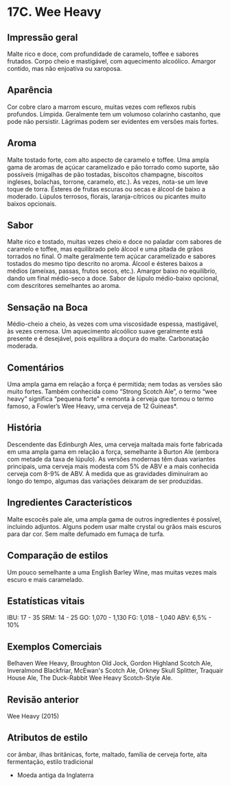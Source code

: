 # 17C. Wee Heavy

## Impressão geral

Malte rico e doce, com profundidade de caramelo, toffee e sabores frutados. Corpo cheio e mastigável, com aquecimento alcoólico. Amargor contido, mas não enjoativa ou xaroposa.

## Aparência

Cor cobre claro a marrom escuro, muitas vezes com reflexos rubis profundos. Límpida. Geralmente tem um volumoso colarinho castanho, que pode não persistir. Lágrimas podem ser evidentes em versões mais fortes.

## Aroma

Malte tostado forte, com alto aspecto de caramelo e toffee. Uma ampla gama de aromas de açúcar caramelizado e pão torrado como suporte, são possíveis (migalhas de pão tostadas, biscoitos champagne, biscoitos ingleses, bolachas, torrone, caramelo, etc.). Às vezes, nota-se um leve toque de torra. Ésteres de frutas escuras ou secas e álcool de baixo a moderado. Lúpulos terrosos, florais, laranja-cítricos ou picantes muito baixos opcionais.

## Sabor

Malte rico e tostado, muitas vezes cheio e doce no paladar com sabores de caramelo e toffee, mas equilibrado pelo álcool e uma pitada de grãos torrados no final. O malte geralmente tem açúcar caramelizado e sabores tostados do mesmo tipo descrito no aroma. Álcool e ésteres baixos a médios (ameixas, passas, frutos secos, etc.). Amargor baixo no equilíbrio, dando um final médio-seco a doce. Sabor de lúpulo médio-baixo opcional, com descritores semelhantes ao aroma.

## Sensação na Boca

Médio-cheio a cheio, às vezes com uma viscosidade espessa, mastigável, às vezes cremosa. Um aquecimento alcoólico suave geralmente está presente e é desejável, pois equilibra a doçura do malte. Carbonatação moderada.

## Comentários

Uma ampla gama em relação a força é permitida; nem todas as versões são muito fortes. Também conhecida como “Strong Scotch Ale”, o termo “wee heavy” significa “pequena forte” e remonta à cerveja que tornou o termo famoso, a Fowler’s Wee Heavy, uma cerveja de 12 Guineas*.

## História

Descendente das Edinburgh Ales, uma cerveja maltada mais forte fabricada em uma ampla gama em relação a força, semelhante à Burton Ale (embora com metade da taxa de lúpulo). As versões modernas têm duas variantes principais, uma cerveja mais modesta com 5% de ABV e a mais conhecida cerveja com 8-9% de ABV. À medida que as gravidades diminuíram ao longo do tempo, algumas das variações deixaram de ser produzidas.

## Ingredientes Característicos

Malte escocês pale ale, uma ampla gama de outros ingredientes é possível, incluindo adjuntos. Alguns podem usar malte crystal ou grãos mais escuros para dar cor. Sem malte defumado em fumaça de turfa.

## Comparação de estilos

Um pouco semelhante a uma English Barley Wine, mas muitas vezes mais escuro e mais caramelado.

## Estatísticas vitais

IBU: 17 - 35
SRM: 14 - 25
GO: 1,070 - 1,130
FG: 1,018 - 1,040
ABV: 6,5% - 10%

## Exemplos Comerciais

Belhaven Wee Heavy, Broughton Old Jock, Gordon Highland Scotch Ale, Inveralmond Blackfriar, McEwan's Scotch Ale, Orkney Skull Splitter, Traquair House Ale, The Duck-Rabbit Wee Heavy Scotch-Style Ale.

## Revisão anterior

Wee Heavy (2015)

## Atributos de estilo

cor âmbar, ilhas britânicas, forte, maltado, família de cerveja forte, alta fermentação, estilo tradicional

* Moeda antiga da Inglaterra